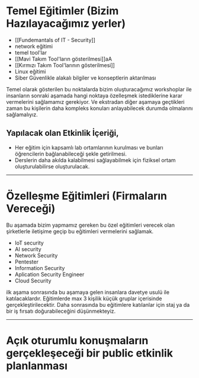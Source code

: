 
# Temel Eğitimler (Bizim Hazılayacağımız yerler)
- [[Fundemantals of IT - Security]] 
- network eğitimi
- temel tool'lar
- [[Mavi Takım Tool'ların gösterilmesi]]aA
- [[Kırmızı Takım Tool'larının gösterilmesi]]
- Linux eğitimi
- Siber Güvenlikle alakalı bilgiler ve konseptlerin aktarılması

Temel olarak gösterilen bu noktalarda bizim oluşturacağımız workshoplar ile insanların sonraki aşamada hangi noktaya özelleşmek istediklerine karar vermelerini sağlamamız gerekiyor. Ve ekstradan diğer aşamaya geçtikleri zaman bu kişilerin daha kompleks konuları anlayabilecek durumda olmalarını sağlamalıyız.
## Yapılacak olan Etkinlik İçeriği,
- Her eğitim için kapsamlı lab ortamlarının kurulması ve bunları öğrencilerin bağlanabileceği şekle getirilmesi.
- Derslerin daha akılda kalabilmesi sağlayabilmek için fiziksel ortam oluşturulabilirse oluşturulacak.

---
# Özelleşme Eğitimleri (Firmaların Vereceği)
Bu aşamada bizim yapmamız gereken bu özel eğitimleri verecek olan şirketlerle iletişime geçip bu eğitimleri vermelerini sağlamak.
- IoT security
- AI security
- Network Security
- Pentester
- Information Security
- Aplication Security Engineer
- Cloud Security 

ilk aşama sonrasında bu aşamaya gelen insanlara davetye usulü ile katılacaklardır. Eğitimlerde max 3 kişilik küçük gruplar içerisinde gerçekleştirilecektir. Daha sonrasında bu eğitimlere katılanlar için staj ya da bir iş fırsatı doğurabileceğini düşünmekteyiz.

---

# Açık oturumlu konuşmaların gerçekleşeceği bir public etkinlik planlanması
